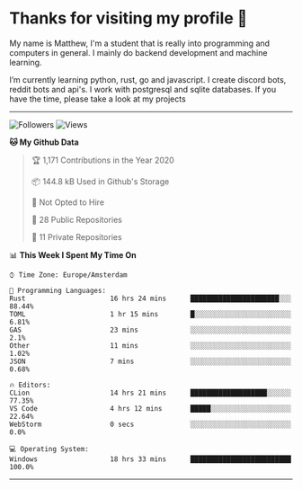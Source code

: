 # Thanks for visiting my profile 👋
My name is Matthew, I'm a student that is really into programming and computers in general. I mainly do backend development and machine learning.

I’m currently learning python, rust, go and javascript. I create discord bots, reddit bots and api's. I work with postgresql and sqlite databases. If you have the time, please take a look at my projects

---
![Followers](https://img.shields.io/github/followers/DankDumpster?style=social)
![Views](https://komarev.com/ghpvc/?username=DankDumpster&style=flat-square&color=green)
<!--START_SECTION:waka-->
**🐱 My Github Data** 

> 🏆 1,171 Contributions in the Year 2020
 > 
> 📦 144.8 kB Used in Github's Storage 
 > 
> 🚫 Not Opted to Hire
 > 
> 📜 28 Public Repositories
 > 
> 🔑 11 Private Repositories 

📊 **This Week I Spent My Time On** 

```text
⌚︎ Time Zone: Europe/Amsterdam

💬 Programming Languages: 
Rust                     16 hrs 24 mins      ██████████████████████░░░   88.44% 
TOML                     1 hr 15 mins        █░░░░░░░░░░░░░░░░░░░░░░░░   6.81% 
GAS                      23 mins             ░░░░░░░░░░░░░░░░░░░░░░░░░   2.1% 
Other                    11 mins             ░░░░░░░░░░░░░░░░░░░░░░░░░   1.02% 
JSON                     7 mins              ░░░░░░░░░░░░░░░░░░░░░░░░░   0.68%

🔥 Editors: 
CLion                    14 hrs 21 mins      ███████████████████░░░░░░   77.35% 
VS Code                  4 hrs 12 mins       █████░░░░░░░░░░░░░░░░░░░░   22.64% 
WebStorm                 0 secs              ░░░░░░░░░░░░░░░░░░░░░░░░░   0.0%

💻 Operating System: 
Windows                  18 hrs 33 mins      █████████████████████████   100.0%

```


<!--END_SECTION:waka-->
-------

